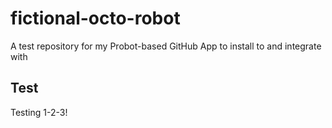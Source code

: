 # fictional-octo-robot
A test repository for my Probot-based GitHub App to install to and integrate with

## Test
Testing 1-2-3!
